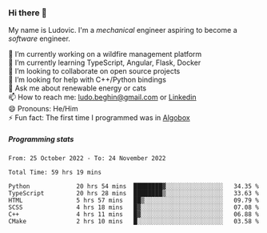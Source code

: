 ### Hi there 👋

My name is Ludovic. I'm a *mechanical* engineer aspiring to become a *software* engineer.

 🔭 I’m currently working on a wildfire management platform<br/>
 🌱 I’m currently learning TypeScript, Angular, Flask, Docker<br/>
 👯 I’m looking to collaborate on open source projects<br/>
 🤔 I’m looking for help with C++/Python bindings<br/>
 💬 Ask me about renewable energy or cats<br/>
 📫 How to reach me: ludo.beghin@gmail.com or [Linkedin](https://www.linkedin.com/in/ludovic-beghin/)<br/>
 😄 Pronouns: He/Him<br/>
 ⚡ Fun fact: The first time I programmed was in [Algobox](https://fr.wikipedia.org/wiki/Algobox)<br/>

##### Programming stats
<!--START_SECTION:waka-->

```text
From: 25 October 2022 - To: 24 November 2022

Total Time: 59 hrs 19 mins

Python             20 hrs 54 mins  ████████▓░░░░░░░░░░░░░░░░   34.35 %
TypeScript         20 hrs 28 mins  ████████▒░░░░░░░░░░░░░░░░   33.63 %
HTML               5 hrs 57 mins   ██▒░░░░░░░░░░░░░░░░░░░░░░   09.79 %
SCSS               4 hrs 18 mins   █▓░░░░░░░░░░░░░░░░░░░░░░░   07.08 %
C++                4 hrs 11 mins   █▓░░░░░░░░░░░░░░░░░░░░░░░   06.88 %
CMake              2 hrs 10 mins   █░░░░░░░░░░░░░░░░░░░░░░░░   03.58 %
```

<!--END_SECTION:waka-->
